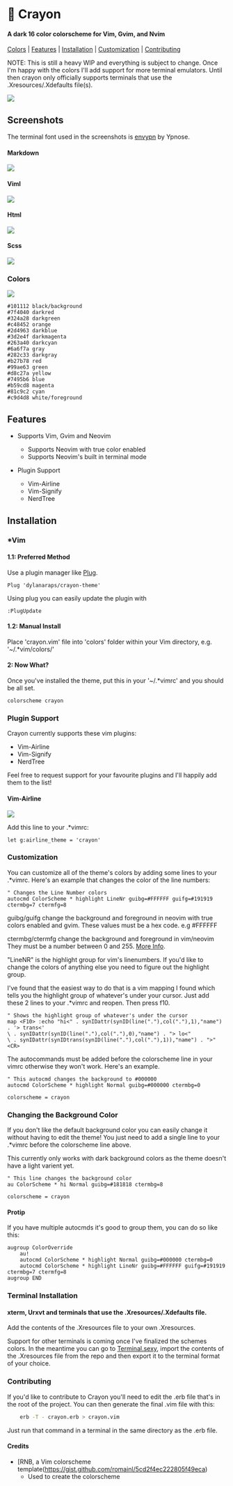 # 🌸 Crayon
#### A dark 16 color colorscheme for Vim, Gvim, and Nvim

[Colors](#colors) | [Features](#features) | [Installation](#installation) | [Customization](#customization) | [Contributing](#contributing)

NOTE: This is still a heavy WIP and everything is subject to change. Once I'm happy with the colors I'll add support for more terminal emulators. Until then crayon only officially supports terminals that use the .Xresources/.Xdefaults file(s).

![](https://raw.githubusercontent.com/dylanaraps/crayon-theme/master/screenshots/ruby.png)

<!--- Screenshots {{{ -->

## Screenshots
The terminal font used in the screenshots is [envypn](https://aur.archlinux.org/packages/envypn-font/) by Ypnose.

#### Markdown
![](https://raw.githubusercontent.com/dylanaraps/crayon-theme/master/screenshots/markdown.png)

#### Viml
![](https://raw.githubusercontent.com/dylanaraps/crayon-theme/master/screenshots/viml.png)

#### Html
![](https://raw.githubusercontent.com/dylanaraps/crayon-theme/master/screenshots/html.png)

#### Scss
![](https://raw.githubusercontent.com/dylanaraps/crayon-theme/master/screenshots/scss.png)

<!-- }}} -->

<!--- Colors {{{ -->

### Colors

![](https://raw.githubusercontent.com/dylanaraps/crayon-theme/master/screenshots/palette.png)

	#101112 black/background
	#7f4040 darkred
	#324a28 darkgreen
	#c48452 orange
	#2d4963 darkblue
	#3d2e4f darkmagenta
	#263a40 darkcyan
	#6a6f7a gray
	#282c33 darkgray
	#b27b78 red
	#99ae63 green
	#d8c27a yellow
	#7495b6 blue
	#b59cd8 magenta
	#81c9c2 cyan
	#c9d4d8 white/foreground

<!--- }}} -->

<!--- Features {{{ -->

## Features

* Supports Vim, Gvim and Neovim
	* Supports Neovim with true color enabled
	* Supports Neovim's built in terminal mode

* Plugin Support
	* Vim-Airline
	* Vim-Signify
	* NerdTree

<!-- }}} -->

<!--- Installation {{{ -->

## Installation

### *Vim

#### 1.1: Preferred Method
Use a plugin manager like [Plug](https://github.com/junegunn/vim-plug).

```VimL
Plug 'dylanaraps/crayon-theme'
```

Using plug you can easily update the plugin with

```VimL
:PlugUpdate
```

#### 1.2: Manual Install
Place 'crayon.vim' file into 'colors' folder within your Vim directory, e.g. '~/.*vim/colors/'

#### 2: Now What?
Once you've installed the theme, put this in your '~/.*vimrc' and you should be all set.

```VimL
colorscheme crayon
```

### Plugin Support
Crayon currently supports these vim plugins:

* Vim-Airline
* Vim-Signify
* NerdTree

Feel free to request support for your favourite plugins and I'll happily add them to the list!


#### Vim-Airline

![](https://github.com/dylanaraps/crayon-theme/raw/master/screenshots/airline.gif)

Add this line to your .*vimrc:

```VimL
let g:airline_theme = 'crayon'
```

<!--- }}} -->

<!--- Customization {{{ -->

### Customization
You can customize all of the theme's colors by adding some lines to your .*vimrc. Here's an example that changes the color of the line numbers:

```VimL
" Changes the Line Number colors
autocmd ColorScheme * highlight LineNr guibg=#FFFFFF guifg=#191919 ctermbg=7 ctermfg=8
```

guibg/guifg change the background and foreground in neovim with true colors enabled and gvim. These values must be a hex code. e.g #FFFFFF

ctermbg/ctermfg change the background and foreground in vim/neovim They must be a number between 0 and 255. [More Info](http://vim.wikia.com/wiki/Xterm256_color_names_for_console_Vim).

"LineNR" is the highlight group for vim's linenumbers. If you'd like to change the colors of anything else you need to figure out the highlight group.

I've found that the easiest way to do that is a vim mapping I found which tells you the highlight group of whatever's under your cursor. Just add these 2 lines to your .*vimrc and reopen. Then  press f10.

```VimL
" Shows the highlight group of whatever's under the cursor
map <F10> :echo "hi<" . synIDattr(synID(line("."),col("."),1),"name") . '> trans<'
\ . synIDattr(synID(line("."),col("."),0),"name") . "> lo<"
\ . synIDattr(synIDtrans(synID(line("."),col("."),1)),"name") . ">"<CR>
```

The autocommands must be added before the colorscheme line in your vimrc otherwise they won't work. Here's an example.

```VimL
" This autocmd changes the background to #000000
autocmd ColorScheme * highlight Normal guibg=#000000 ctermbg=0

colorscheme = crayon
```

### Changing the Background Color
If you don't like the default background color you can easily change it without having to edit the theme! You just need to add a single line to your .*vimrc before the colorscheme line above.

This currently only works with dark background colors as the theme doesn't have a light varient yet.

```VimL
" This line changes the background color
au ColorScheme * hi Normal guibg=#181818 ctermbg=8

colorscheme = crayon
```

#### Protip
If you have multiple autocmds it's good to group them, you can do so like this:

```VimL
augroup ColorOverride
	au!
	autocmd ColorScheme * highlight Normal guibg=#000000 ctermbg=0
	autocmd ColorScheme * highlight LineNr guibg=#FFFFFF guifg=#191919 ctermbg=7 ctermfg=8
augroup END
```

<!--- }}} -->

<!--- Terminal Installation {{{ -->

### Terminal Installation

#### xterm, Urxvt and terminals that use the .Xresources/.Xdefaults file.
Add the contents of the .Xresources file to your own .Xresources.

Support for other terminals is coming once I've finalized the schemes colors. In the meantime you can go to [Terminal.sexy](http://terminal.sexy/), import the contents of the .Xresources file from the repo and then export it to the terminal format of your choice.

<!--- }}} -->

### Contributing
If you'd like to contribute to Crayon you'll need to edit the .erb file that's in the root of the project. You can then generate the final .vim file with this:

````bash
	erb -T - crayon.erb > crayon.vim
````

Just run that command in a terminal in the same directory as the .erb file.

#### Credits

* [RNB, a Vim colorscheme template(https://gist.github.com/romainl/5cd2f4ec222805f49eca)
	* Used to create the colorscheme

